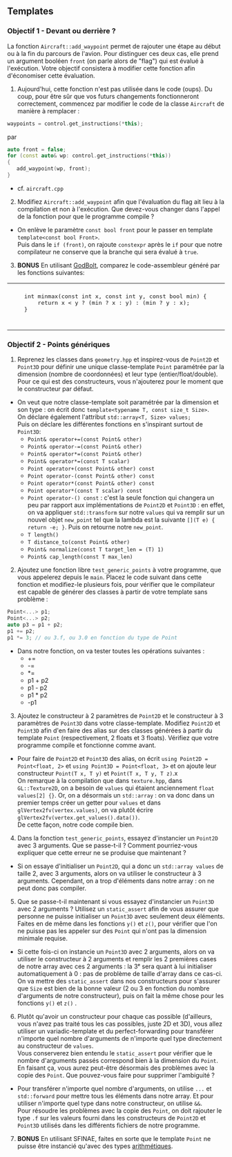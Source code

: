 ## Templates

### Objectif 1 - Devant ou derrière ?

La fonction `Aircraft::add_waypoint` permet de rajouter une étape au début ou à la fin du parcours de l'avion. Pour
distinguer ces deux cas, elle prend un argument booléen `front` (on parle alors de "flag") qui est évalué à l'exécution.
Votre objectif consistera à modifier cette fonction afin d'économiser cette évaluation.

1. Aujourd'hui, cette fonction n'est pas utilisée dans le code (oups). Du coup, pour être sûr que vos futurs changements
   fonctionneront correctement, commencez par modifier le code de la classe `Aircraft` de manière à remplacer :

```cpp
waypoints = control.get_instructions(*this);
```

par

```cpp
auto front = false;
for (const auto& wp: control.get_instructions(*this))
{
   add_waypoint(wp, front);
}
```

- cf. `aircraft.cpp`

2. Modifiez `Aircraft::add_waypoint` afin que l'évaluation du flag ait lieu à la compilation et non à l'exécution. Que
   devez-vous changer dans l'appel de la fonction pour que le programme compile ?

- On enlève le paramètre `const bool front` pour le passer en template  `template<const bool Front>`.\
  Puis dans le `if (front)`, on rajoute `constexpr` après le `if` pour que notre compilateur ne conserve que la branche
  qui sera évalué à `true`.

3. **BONUS** En utilisant [GodBolt](https://godbolt.org/), comparez le code-assembleur généré par les fonctions
   suivantes:

<table border="0">
 <tr>
    <td><pre lang="c++">
    int minmax(const int x, const int y, const bool min) {
        return x &lt; y ? (min ? x : y) : (min ? y : x);
    }
    </pre></td>
    <td><pre lang="c++">
    template&lt;bool min&gt;
    int minmax(const int x, const int y){
        return x &lt; y ? (min ? x : y) : (min ? y : x);
    }
    </pre></td>
 </tr>
</table>

### Objectif 2 - Points génériques

1. Reprenez les classes dans `geometry.hpp` et inspirez-vous de `Point2D` et `Point3D` pour définir une unique
   classe-template `Point` paramétrée par la dimension (nombre de coordonnées) et leur type (entier/float/double). Pour
   ce qui est des constructeurs, vous n'ajouterez pour le moment que le constructeur par défaut.

- On veut que notre classe-template soit paramétrée par la dimension et son type : on écrit
  donc `template<typename T, const size_t Size>`.\
  On déclare également l'attribut `std::array<T, Size> values;`\
  Puis on déclare les différentes fonctions en s'inspirant surtout de `Point3D`:
    - `Point& operator+=(const Point& other)`
    - `Point& operator-=(const Point& other)`
    - `Point& operator*=(const Point& other)`
    - `Point& operator*=(const T scalar)`
    - `Point operator+(const Point& other) const`
    - `Point operator-(const Point& other) const`
    - `Point operator*(const Point& other) const`
    - `Point operator*(const T scalar) const`
    - `Point operator-() const` : c'est la seule fonction qui changera un peu par rapport aux implémentations
      de `Point2D` et `Point3D` : en effet, on va appliquer `std::transform` sur notre `values` qui va remplir sur un
      nouvel objet `new_point` tel que la lambda est la suivante `[](T e) { return -e; }`. Puis on retourne
      notre `new_point`.
    - `T length()`
    - `T distance_to(const Point& other)`
    - `Point& normalize(const T target_len = (T) 1)`
    - `Point& cap_length(const T max_len)`

2. Ajoutez une fonction libre `test_generic_points` à votre programme, que vous appelerez depuis le `main`. Placez le
   code suivant dans cette fonction et modifiez-le plusieurs fois, pour vérifier que le compilateur est capable de
   générer des classes à partir de votre template sans problème :

```cpp
Point<...> p1;
Point<...> p2;
auto p3 = p1 + p2;
p1 += p2;
p1 *= 3; // ou 3.f, ou 3.0 en fonction du type de Point
```

- Dans notre fonction, on va tester toutes les opérations suivantes :
    - +=
    - -=
    - *=
    - p1 + p2
    - p1 - p2
    - p1 * p2
    - -p1

3. Ajoutez le constructeur à 2 paramètres de `Point2D` et le constructeur à 3 paramètres de `Point3D` dans votre
   classe-template. Modifiez `Point2D` et `Point3D` afin d'en faire des alias sur des classes générées à partir du
   template `Point` (respectivement, 2 floats et 3 floats). Vérifiez que votre programme compile et fonctionne comme
   avant.

- Pour faire de `Point2D` et `Point3D` des alias, on écrit `using Point2D = Point<float, 2>`
  et `using Point3D = Point<float, 3>` et on ajoute leur constructeur `Point(T x, T y)`
  et `Point(T x, T y, T z)`.x\
  On remarque à la compilation que dans `texture.hpp`, dans `GL::Texture2D`, on a besoin de `values` qui étaient
  anciennement `float values[2] {}`. Or, on a désormais un `std::array` : on va donc dans un premier temps créer un
  getter pour `values` et dans `glVertex2fv(vertex.values)`, on va plutôt
  écrire `glVertex2fv(vertex.get_values().data())`.\
  De cette façon, notre code compile bien.

4. Dans la fonction `test_generic_points`, essayez d'instancier un `Point2D` avec 3 arguments. Que se passe-t-il ?
   Comment pourriez-vous expliquer que cette erreur ne se produise que maintenant ?

- Si on essaye d'initialiser un `Point2D`, qui a donc un `std::array values` de taille 2, avec 3 arguments, alors on va
  utiliser le constructeur à 3 arguments. Cependant, on a trop d'éléments dans notre array : on ne peut donc pas
  compiler.

5. Que se passe-t-il maintenant si vous essayez d'instancier un `Point3D` avec 2 arguments ? Utilisez un `static_assert`
   afin de vous assurer que personne ne puisse initialiser un `Point3D` avec seulement deux éléments. Faites en de même
   dans les fonctions `y()` et `z()`, pour vérifier que l'on ne puisse pas les appeler sur des `Point` qui n'ont pas la
   dimension minimale requise.

- Si cette fois-ci on instancie un `Point3D` avec 2 arguments, alors on va utiliser le constructeur à 2 arguments et
  remplir les 2 premières cases de notre array avec ces 2 arguments : la 3ᵉ sera quant à lui initialiser automatiquement
  à 0 : pas de problème de taille d'array dans ce cas-ci.\
  On va mettre des `static_assert` dans nos constructeurs pour s'assurer que `Size` est bien de la bonne valeur (2 ou 3
  en fonction du nombre d'arguments de notre constructeur), puis on fait la même chose pour les fonctions `y()` et `z()`
  .

6. Plutôt qu'avoir un constructeur pour chaque cas possible (d'ailleurs, vous n'avez pas traité tous les cas possibles,
   juste 2D et 3D), vous allez utiliser un variadic-template et du perfect-forwarding pour transférer n'importe quel
   nombre d'arguments de n'importe quel type directement au constructeur de `values`.  
   Vous conserverez bien entendu le `static_assert` pour vérifier que le nombre d'arguments passés correspond bien à la
   dimension du `Point`.\
   En faisant ça, vous aurez peut-être désormais des problèmes avec la copie des `Point`. Que pouvez-vous faire pour
   supprimer l'ambiguité ?

- Pour transférer n'importe quel nombre d'arguments, on utilise `...` et `std::forward` pour mettre tous les éléments
  dans notre array. Et pour utiliser n'importe quel type dans notre constructeur, on utilise `&&`.\
  Pour résoudre les problèmes avec la copie des `Point`, on doit rajouter le type `.f` sur les valeurs fourni dans les
  constructeurs de `Point2D` et `Point3D` utilisés dans les différents fichiers de notre programme.

7. **BONUS** En utilisant SFINAE, faites en sorte que le template `Point` ne puisse être instancié qu'avec des
   types [arithmétiques](https://en.cppreference.com/w/cpp/types/is_arithmetic).
